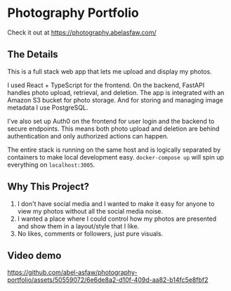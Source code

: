 # Photography Portfolio

Check it out at https://photography.abelasfaw.com/

## The Details
This is a full stack web app that lets me upload and display my photos.

I used React + TypeScript for the frontend. On the backend, FastAPI handles photo upload, retrieval, and deletion. The app is integrated with an Amazon S3 bucket for photo storage. And for storing and managing image metadata I use PostgreSQL.

I've also set up Auth0 on the frontend for user login and the backend to secure endpoints. This means both photo upload and deletion are behind authentication and only authorized actions can happen.

The entire stack is running on the same host and is logically separated by containers to make local development easy. `docker-compose up` will spin up everything on `localhost:3005`.

## Why This Project?
1. I don't have social media and I wanted to make it easy for anyone to view my photos without all the social media noise.
2. I wanted a place where I could control how my photos are presented and show them in a layout/style that I like.
3. No likes, comments or followers, just pure visuals.

## Video demo

https://github.com/abel-asfaw/photography-portfolio/assets/50559072/6e6de8a2-d10f-409d-aa82-b14fc5e8fbf2
